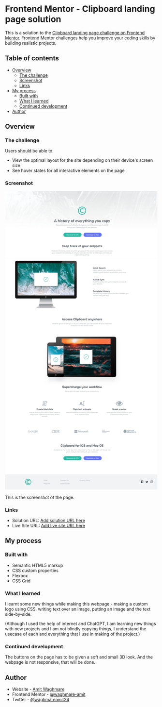 # Frontend Mentor - Clipboard landing page solution

This is a solution to the [Clipboard landing page challenge on Frontend Mentor](https://www.frontendmentor.io/challenges/clipboard-landing-page-5cc9bccd6c4c91111378ecb9). Frontend Mentor challenges help you improve your coding skills by building realistic projects. 

## Table of contents

- [Overview](#overview)
  - [The challenge](#the-challenge)
  - [Screenshot](#screenshot)
  - [Links](#links)
- [My process](#my-process)
  - [Built with](#built-with)
  - [What I learned](#what-i-learned)
  - [Continued development](#continued-development)
- [Author](#author)

## Overview

### The challenge

Users should be able to:

- View the optimal layout for the site depending on their device's screen size
- See hover states for all interactive elements on the page

### Screenshot

![](./solution/clipboard_landing_page.jpg)

This is the screenshot of the page.

### Links

- Solution URL: [Add solution URL here](https://www.frontendmentor.io/solutions/clipboard-landing-page-W-8mXqzekL)
- Live Site URL: [Add live site URL here](https://clipboard-landing-page-six-ivory.vercel.app/)

## My process

### Built with

- Semantic HTML5 markup
- CSS custom properties
- Flexbox
- CSS Grid

### What I learned

I learnt some new things while making this webpage - making a custom logo using CSS, writing text over an image, putting an image and the text side-by-side.

(Although I used the help of internet and ChatGPT, I am learning new things with new projects and I am not blindly copying things, I understand the usecase of each and everything that I use in making of the project.)

### Continued development

The buttons on the page has to be given a soft and small 3D look. And the webpage is not responsive, that will be done.

## Author

- Website - [Amit Waghmare](https://www.your-site.com)
- Frontend Mentor - [@waghmare-amit](https://www.frontendmentor.io/profile/waghmare-amit)
- Twitter - [@waghmareamit24](https://www.twitter.com/waghmareamit24)



